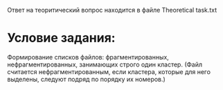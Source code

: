 Ответ на теоритический вопрос находится в файле Theoretical task.txt

# Условие задания:
Формирование списков файлов: фрагментированных, нефрагментированных, занимающих строго один кластер. (Файл считается
нефрагментированным, если кластера, которые для него выделены, следуют подряд по порядку их номеров.) 

